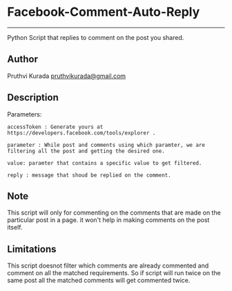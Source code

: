 # Facebook-Comment-Auto-Reply
--------------------------------
Python Script that replies to comment on the post you shared.

Author
--------------------------------
Pruthvi Kurada pruthvikurada@gmail.com

Description
--------------------------------

  Parameters:
  
    accessToken : Generate yours at https://developers.facebook.com/tools/explorer .
    
    parameter : While post and comments using which paramter, we are filtering all the post and getting the desired one.
    
    value: paramter that contains a specific value to get filtered.
    
    reply : message that shoud be replied on the comment.

Note
--------------------------------
This script will only for commenting on the comments that are made on the particular post in a page. it won't help in making comments on the post itself.

Limitations
--------------------------------

This script doesnot filter which comments are already commented and comment on all the matched requirements. So if script will run twice on the same post all the matched comments will get commented twice.
